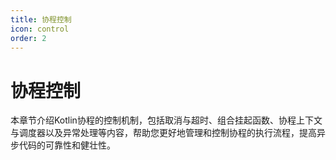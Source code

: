 ```yaml
---
title: 协程控制
icon: control
order: 2
---
```


# 协程控制

本章节介绍Kotlin协程的控制机制，包括取消与超时、组合挂起函数、协程上下文与调度器以及异常处理等内容，帮助您更好地管理和控制协程的执行流程，提高异步代码的可靠性和健壮性。
